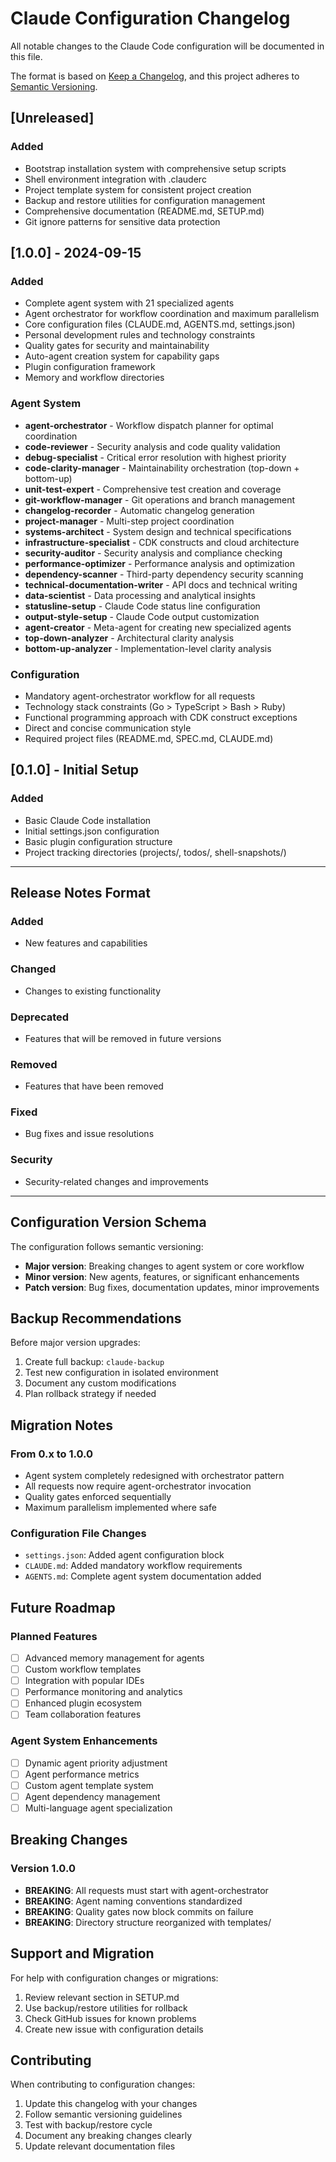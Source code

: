 # Claude Configuration Changelog

All notable changes to the Claude Code configuration will be documented in this file.

The format is based on [Keep a Changelog](https://keepachangelog.com/en/1.0.0/),
and this project adheres to [Semantic Versioning](https://semver.org/spec/v2.0.0.html).

## [Unreleased]

### Added
- Bootstrap installation system with comprehensive setup scripts
- Shell environment integration with .clauderc
- Project template system for consistent project creation
- Backup and restore utilities for configuration management
- Comprehensive documentation (README.md, SETUP.md)
- Git ignore patterns for sensitive data protection

## [1.0.0] - 2024-09-15

### Added
- Complete agent system with 21 specialized agents
- Agent orchestrator for workflow coordination and maximum parallelism
- Core configuration files (CLAUDE.md, AGENTS.md, settings.json)
- Personal development rules and technology constraints
- Quality gates for security and maintainability
- Auto-agent creation system for capability gaps
- Plugin configuration framework
- Memory and workflow directories

### Agent System
- **agent-orchestrator** - Workflow dispatch planner for optimal coordination
- **code-reviewer** - Security analysis and code quality validation
- **debug-specialist** - Critical error resolution with highest priority
- **code-clarity-manager** - Maintainability orchestration (top-down + bottom-up)
- **unit-test-expert** - Comprehensive test creation and coverage
- **git-workflow-manager** - Git operations and branch management
- **changelog-recorder** - Automatic changelog generation
- **project-manager** - Multi-step project coordination
- **systems-architect** - System design and technical specifications
- **infrastructure-specialist** - CDK constructs and cloud architecture
- **security-auditor** - Security analysis and compliance checking
- **performance-optimizer** - Performance analysis and optimization
- **dependency-scanner** - Third-party dependency security scanning
- **technical-documentation-writer** - API docs and technical writing
- **data-scientist** - Data processing and analytical insights
- **statusline-setup** - Claude Code status line configuration
- **output-style-setup** - Claude Code output customization
- **agent-creator** - Meta-agent for creating new specialized agents
- **top-down-analyzer** - Architectural clarity analysis
- **bottom-up-analyzer** - Implementation-level clarity analysis

### Configuration
- Mandatory agent-orchestrator workflow for all requests
- Technology stack constraints (Go > TypeScript > Bash > Ruby)
- Functional programming approach with CDK construct exceptions
- Direct and concise communication style
- Required project files (README.md, SPEC.md, CLAUDE.md)

## [0.1.0] - Initial Setup

### Added
- Basic Claude Code installation
- Initial settings.json configuration
- Basic plugin configuration structure
- Project tracking directories (projects/, todos/, shell-snapshots/)

---

## Release Notes Format

### Added
- New features and capabilities

### Changed
- Changes to existing functionality

### Deprecated
- Features that will be removed in future versions

### Removed
- Features that have been removed

### Fixed
- Bug fixes and issue resolutions

### Security
- Security-related changes and improvements

---

## Configuration Version Schema

The configuration follows semantic versioning:

- **Major version**: Breaking changes to agent system or core workflow
- **Minor version**: New agents, features, or significant enhancements
- **Patch version**: Bug fixes, documentation updates, minor improvements

## Backup Recommendations

Before major version upgrades:

1. Create full backup: `claude-backup`
2. Test new configuration in isolated environment
3. Document any custom modifications
4. Plan rollback strategy if needed

## Migration Notes

### From 0.x to 1.0.0
- Agent system completely redesigned with orchestrator pattern
- All requests now require agent-orchestrator invocation
- Quality gates enforced sequentially
- Maximum parallelism implemented where safe

### Configuration File Changes
- `settings.json`: Added agent configuration block
- `CLAUDE.md`: Added mandatory workflow requirements
- `AGENTS.md`: Complete agent system documentation added

## Future Roadmap

### Planned Features
- [ ] Advanced memory management for agents
- [ ] Custom workflow templates
- [ ] Integration with popular IDEs
- [ ] Performance monitoring and analytics
- [ ] Enhanced plugin ecosystem
- [ ] Team collaboration features

### Agent System Enhancements
- [ ] Dynamic agent priority adjustment
- [ ] Agent performance metrics
- [ ] Custom agent template system
- [ ] Agent dependency management
- [ ] Multi-language agent specialization

## Breaking Changes

### Version 1.0.0
- **BREAKING**: All requests must start with agent-orchestrator
- **BREAKING**: Agent naming conventions standardized
- **BREAKING**: Quality gates now block commits on failure
- **BREAKING**: Directory structure reorganized with templates/

## Support and Migration

For help with configuration changes or migrations:

1. Review relevant section in SETUP.md
2. Use backup/restore utilities for rollback
3. Check GitHub issues for known problems
4. Create new issue with configuration details

## Contributing

When contributing to configuration changes:

1. Update this changelog with your changes
2. Follow semantic versioning guidelines
3. Test with backup/restore cycle
4. Document any breaking changes clearly
5. Update relevant documentation files